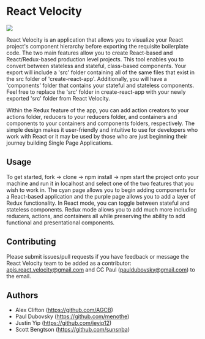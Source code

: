 # React Velocity

![](https://user-images.githubusercontent.com/34348924/37787797-0fce794c-2dbd-11e8-9843-40bd2256786d.gif)


React Velocity is an application that allows you to visualize your React project's component hierarchy before exporting the requisite boilerplate code. The two main features allow you to create React-based and React/Redux-based production level projects. This tool enables you to convert between stateless and stateful, class-based components. Your export will include a 'src' folder containing all of the same files that exist in the src folder of 'create-react-app'. Additionally, you will have a 'components' folder that contains your stateful and stateless components. Feel free to replace the 'src' folder in create-react-app with your newly exported 'src' folder from React Velocity.

Within the Redux feature of the app, you can add action creators to your actions folder, reducers to your reducers folder, and containers and components to your containers and components folders, respectively. The simple design makes it user-friendly and intuitive to use for developers who work with React or it may be used by those who are just beginning their journey building Single Page Applications.


## Usage

To get started, fork -> clone -> npm install -> npm start the project onto your machine and run it in localhost and select one of the two features that you wish to work in. The cyan page allows you to begin adding components for a React-based application and the purple page allows you to add a layer of Redux functionality. In React mode, you can toggle between stateful and stateless components. Redux mode allows you to add much more including reducers, actions, and containers all while preserving the ability to add functional and presentational components.


## Contributing

Please submit issues/pull requests if you have feedback or message the React Velocity team to be added as a contributor: apjs.react.velocity@gmail.com and CC Paul (pauldubovsky@gmail.com) to the email.

## Authors

* Alex Clifton (https://github.com/AGCB)
* Paul Dubovsky (https://github.com/menothe)
* Justin Yip (https://github.com/jeyip12)
* Scott Bengtson (https://github.com/sunsnba)
